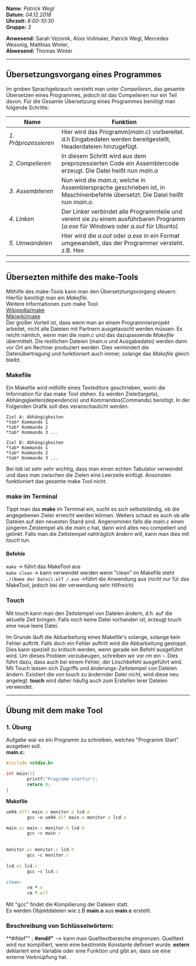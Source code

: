 
  
  **Name**:  *Patrick Wegl*  
  **Datum:** *04.12.2018*  
  **Uhrzeit:** *8:00-10:30*  
  **Gruppe:** *3*  
  
   
    
 **Anwesend:** Sarah Vezonik, Alois Vollmaier, Patrick Wegl, Mercedes Wesonig, Matthias Winter,  
  **Abwesend:** Thomas Winter
***********************************************************************************************************************************


## Übersetzungsvorgang eines Programmes  
Im groben Sprachgebrauch versteht man unter _Compelieren_, das gesamte Übersetzen eines Programmes, jedoch ist das Compelieren nur ein Teil davon. Für die Gesamte Übersetzung eines Programmes benötigt man folgende Schritte:    

Name | Funktion      
------- | --------  
*1. Präprozessieren* | Hier wird das Programm(*main.c*) vorbereitet. d.h Eingabedaten werden bereitgestellt, Headerdateien hinzugefügt.   
*2. Compelieren* | In diesem Schritt wird aus dem preprozessierten Code ein Assemblercode erzeugt. Die Datei heißt nun *main.a*  
*3. Assemblieren* | Nun wird die *main.a*, welche in Assemblersprache geschrieben ist, in Maschinenbefehle übersetzt. Die Datei heißt nun *main.o*.  
*4. Linken* | Der Linker verbindet alle Programmteile und vereint sie zu einem ausführbaren Programm (*a.exe* für Windows oder *a.out* für Ubunto)  
*5. Umwandelen* | Hier wird die *a.out* oder *a.exe* in ein Format umgewandelt, das der Programmer versteht. z.B. Hex  
********************************************************************************************************************************  
  
## Übersezten mithife des make-Tools  
Mithilfe des make-Tools kann man den Übersetztungsvorgang steuern. Hierfür benötigt man ein *Makefile*.  
Weitere Informationen zum make Tool:  
[Wikipedia/make](https://de.wikipedia.org/wiki/Make)  
[Mikiwiki/make](http://mikiwiki.org/wiki/make)   
Der großer Vorteil ist, dass wenn man an einem Programmierprojekt arbeitet, nicht alle Dateien mit Partnern ausgetauscht werden müssen. Es reicht nämlich, wenn man die *main.c* und das dazupassende *Makefile* übermittelt. Die restlichen Dateien (main.o und Ausgabedatei) werden dann vor Ort am Rechner produziert werden. Dies vermindert die Datenübertragung und funktioniert auch immer, solange das *Makefile* gleich bleibt.  


### Makefile  
Ein Makefile wird mithilfe eines Texteditors geschrieben, worin die Information für das make Tool stehen. Es werden Ziele(targets), Abhängigkeiten(dependencis) und Kommandos(Commands) benötigt. In der Folgenden Grafik soll dies veranschaulicht werden.  
```
Ziel A: Abhängigkeiten  
*tab* Kommando 1  
*tab* Kommando 2   
*tab* Kommando 3 ...  
  
Ziel B: Abhängigkeiten  
*tab* Kommando 1  
*tab* Kommando 2  
*tab* Kommando 3 ...   
```  
Bei *tab* ist sehr sehr wichtig, dass man einen echten Tabulator verwendet und dass man zwischen die Zielen eine Leerzeile einfügt. Ansonsten funktioniert das gesamte make Tool nicht.  

### make im Terminal  
Tippt man das **make** im Terminal ein, sucht es sich selbstständig, ob die angegebenen Zieler erreicht werden können. Weiters schaut es auch ob alle Dateien auf den neuesten Stand sind. Angenommen falls die *main.c* einen jüngeren Zeistempel als die *main.o* hat, dann wird alles neu compeliert und gelinkt. Falls man die Zeitstempel nahträglich ändern will, kann man dies mit *touch* tun.  

#### Befehle
```make``` -> führt das MakeTool aus  
```make clean``` -> kann verwendet werden wenn "clean" im Makefile steht  
```./(Name der Datei).elf /.exe``` ->führt die Anwendung aus (nicht nur für das MakeTool, jedoch bei der verwendung sehr Hilfreich)  



### Touch  
Mit touch kann man den Zeitstempel von Dateien ändern, d.h. auf die aktuelle Zeit bringen. Falls noch keine Datei vorhanden ist, erzeugt touch eine neue leere Datei.    
    
Im Grunde läuft die Abbarbeitung eines Makefile's solange, solange kein Fehler auftritt. Falls doch ein Fehler auftritt wird die Abbarbeitung gestoppt. Dies kann speziell zu kritisch werden, wenn gerade ein Befehl ausgeführt wird. Um dieses Problem vorzubeugen, schreiben wir vor *rm* ein *-*. Dies führt dazu, dass auch bei einem Fehler, der Löschbefehl ausgeführt wird. 
Mit Touch lassen sich Zugriffs und änderungs-Zeitstempel con Dateien ändern. Existiert die von touch zu ändernder Datei nicht, wird diese neu angelegt. **touch** wird daher häufig auch zum Erstellen lerer Dateien verwendet.
********************************************************************************************************************************
## Übung mit dem make Tool  
### 1. Übung  
Aufgabe war es ein Programm zu schreiben, welches "Programm Start" ausgeben soll.  
**main.c:**  
```c
#include <stdio.h>

int main(){
        printf("Programm start\n");
        return 0;
}  
```   
**Makefile**  


```ruby
ue04.elf: main.o monitor.o lcd.o
        gcc -o ue04.elf main.o monitor.o lcd.o  

main.o: main.c monitor.h lcd.h
        gcc -c main.c
        
        
monitor.o: monitor.c lcd.h
        gcc -c monitor.c
        
lcd.o: lcd.c
        gcc -c lcd.c
        
clean: 
        rm *.o
        rm *.elf
```

Mit "gcc" findet die Kompilierung der Dateien statt.  
Es werden Objektdateien wie z.B **main.o** aus **main.c** erstellt.  
   

  ### Beschreibung von Schlüsselwörtern:
  **#ifdef"" ; **#endif"** --> kann man Quelltextbereiche eingrenzen. Quelltext wird nur kompilliert, wenn eine bestimmte Konstante definiert wurde.
  **extern** deklariert eine Variable oder eine Funktion und gibt an, dass sie eine externe Verknüpfung hat.

 
